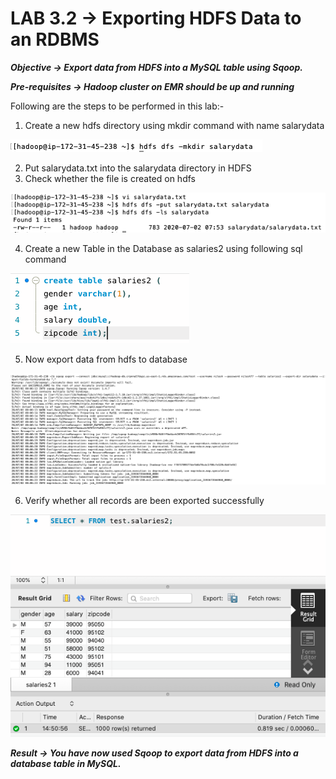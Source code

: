 # LAB 3.2 -> Exporting HDFS Data to an RDBMS

***Objective -> Export data from HDFS into a MySQL table using Sqoop.***

***Pre-requisites -> Hadoop cluster on EMR should be up and running***

Following are the steps to be performed in this lab:-

1. Create a new hdfs directory using mkdir command with name salarydata

![dfs-mkdir](https://github.com/nileshsingal/BigData/blob/master/images/3.2/1.png)

2. Put salarydata.txt into the salarydata directory in HDFS
3. Check whether the file is created on hdfs

![ls](https://github.com/nileshsingal/BigData/blob/master/images/3.2/2.png)


4. Create a new Table in the Database as salaries2 using following sql command


![table](https://github.com/nileshsingal/BigData/blob/master/images/3.2/3.png)

5. Now export data from hdfs to database

![sqoop](https://github.com/nileshsingal/BigData/blob/master/images/3.2/4.png)

6. Verify whether all records are been exported successfully

![verify-export](https://github.com/nileshsingal/BigData/blob/master/images/3.2/5.png)



***Result -> You have now used Sqoop to export data from HDFS into a database table in MySQL.***
